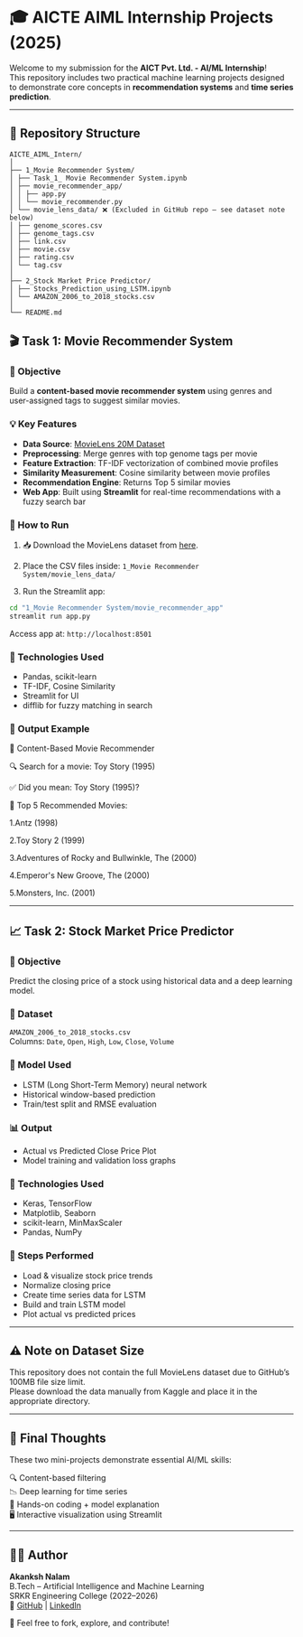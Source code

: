 
# 🎓 AICTE AIML Internship Projects (2025)

Welcome to my submission for the **AICT Pvt. Ltd. - AI/ML Internship**!  
This repository includes two practical machine learning projects designed to demonstrate core concepts in **recommendation systems** and **time series prediction**.

---

## 📁 Repository Structure
```
AICTE_AIML_Intern/
│
├── 1_Movie Recommender System/
│ ├── Task_1_ Movie Recommender System.ipynb
│ ├── movie_recommender_app/
│ │ ├── app.py
│ │ └── movie_recommender.py
│ └── movie_lens_data/ ❌ (Excluded in GitHub repo – see dataset note below)
│ ├── genome_scores.csv
│ ├── genome_tags.csv
│ ├── link.csv
│ ├── movie.csv
│ ├── rating.csv
│ └── tag.csv
│
├── 2_Stock Market Price Predictor/
│ ├── Stocks_Prediction_using_LSTM.ipynb
│ └── AMAZON_2006_to_2018_stocks.csv
│
└── README.md
```
## 🎬 Task 1: Movie Recommender System

### 📌 Objective
Build a **content-based movie recommender system** using genres and user-assigned tags to suggest similar movies.

### 💡 Key Features
- **Data Source**: [MovieLens 20M Dataset](https://www.kaggle.com/datasets/grouplens/movielens-20m-dataset)
- **Preprocessing**: Merge genres with top genome tags per movie
- **Feature Extraction**: TF-IDF vectorization of combined movie profiles
- **Similarity Measurement**: Cosine similarity between movie profiles
- **Recommendation Engine**: Returns Top 5 similar movies
- **Web App**: Built using **Streamlit** for real-time recommendations with a fuzzy search bar

### 🧪 How to Run
1. 📥 Download the MovieLens dataset from [here](https://www.kaggle.com/datasets/grouplens/movielens-20m-dataset).
2. Place the CSV files inside:
    `1_Movie Recommender System/movie_lens_data/`

3. Run the Streamlit app:
```bash
cd "1_Movie Recommender System/movie_recommender_app"
streamlit run app.py
```
Access app at: `http://localhost:8501`

### 🧰 Technologies Used
- Pandas, scikit-learn
- TF-IDF, Cosine Similarity
- Streamlit for UI
- difflib for fuzzy matching in search

### 📸 Output Example
🎥 Content-Based Movie Recommender

🔍 Search for a movie: Toy Story (1995)

✅ Did you mean: Toy Story (1995)?

🎯 Top 5 Recommended Movies:

1.Antz (1998)

2.Toy Story 2 (1999)

3.Adventures of Rocky and Bullwinkle, The (2000)

4.Emperor's New Groove, The (2000)

5.Monsters, Inc. (2001)

---

## 📈 Task 2: Stock Market Price Predictor

### 📌 Objective
Predict the closing price of a stock using historical data and a deep learning model.

### 📂 Dataset
`AMAZON_2006_to_2018_stocks.csv`  
Columns: `Date`, `Open`, `High`, `Low`, `Close`, `Volume`

### 🧠 Model Used
- LSTM (Long Short-Term Memory) neural network
- Historical window-based prediction
- Train/test split and RMSE evaluation

### 📊 Output
- Actual vs Predicted Close Price Plot
- Model training and validation loss graphs

### 🧰 Technologies Used
- Keras, TensorFlow
- Matplotlib, Seaborn
- scikit-learn, MinMaxScaler
- Pandas, NumPy

### 🔁 Steps Performed
- Load & visualize stock price trends
- Normalize closing price
- Create time series data for LSTM
- Build and train LSTM model
- Plot actual vs predicted prices

---

## ⚠️ Note on Dataset Size
This repository does not contain the full MovieLens dataset due to GitHub’s 100MB file size limit.  
Please download the data manually from Kaggle and place it in the appropriate directory.

---

## 📌 Final Thoughts
These two mini-projects demonstrate essential AI/ML skills:

🔍 Content-based filtering  
📉 Deep learning for time series  
🧠 Hands-on coding + model explanation  
🖥️ Interactive visualization using Streamlit

---

## 🧑‍💻 Author
**Akanksh Nalam**  
B.Tech – Artificial Intelligence and Machine Learning  
SRKR Engineering College (2022–2026)  
🔗 [GitHub](https://github.com/akankshnalam02) | [LinkedIn](https://www.linkedin.com/akankshnalam)

📌 Feel free to fork, explore, and contribute!
